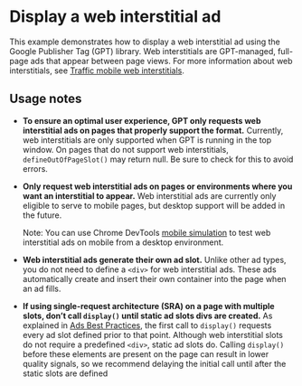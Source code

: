 # Display a web interstitial ad

This example demonstrates how to display a web interstitial ad using the Google
Publisher Tag (GPT) library. Web interstitials are GPT-managed, full-page ads
that appear between page views. For more information about web interstitials,
see [Traffic mobile web interstitials][admanager_hc_interstitial].

## Usage notes

* **To ensure an optimal user experience, GPT only requests web interstitial ads
  on pages that properly support the format.** Currently, web interstitials are
  only supported when GPT is running in the top window. On pages that do not
  support web interstitials, `defineOutOfPageSlot()` may return null. Be sure to
  check for this to avoid errors.
* **Only request web interstitial ads on pages or environments where you want an
  interstitial to appear.** Web interstitial ads are currently only eligible to
  serve to mobile pages, but desktop support will be added in the future.

  Note: You can use Chrome DevTools [mobile simulation][simulate_mobile] to test
  web interstitial ads on mobile from a desktop environment.
* **Web interstitial ads generate their own ad slot.** Unlike other ad types,
  you do not need to define a `<div>` for web interstitial ads. These ads
  automatically create and insert their own container into the page when an ad
  fills.
* **If using single-request architecture (SRA) on a page with multiple slots,
  don’t call `display()` until static ad slots divs are created.** As explained
  in [Ads Best Practices][guide_sra], the first call to `display()` requests
  every ad slot defined prior to that point. Although web interstitial slots do
  not require a predefined `<div>`, static ad slots do. Calling `display()`
  before these elements are present on the page can result in lower quality
  signals, so we recommend delaying the initial call until after the static
  slots are defined


[admanager_hc_interstitial]: //support.google.com/admanager/answer/9840201

[guide_sra]: //developers.google.com/doubleclick-gpt/guides/ad-best-practices#use_single_request_architecture_correctly

[simulate_mobile]: //developers.google.com/web/tools/chrome-devtools/device-mode#viewport

